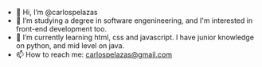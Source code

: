 - 👋 Hi, I’m @carlospelazas
- 👀 I’m studying a degree in software engenineering, and I'm interested in front-end development too.
- 🌱 I’m currently learning html, css and javascript. I have junior knowledge on python, and mid level on java.
- 📫 How to reach me: carlospelazas@gmail.com

<!---
carlospelazas/carlospelazas is a ✨ special ✨ repository because its `README.md` (this file) appears on your GitHub profile.
You can click the Preview link to take a look at your changes.
--->
